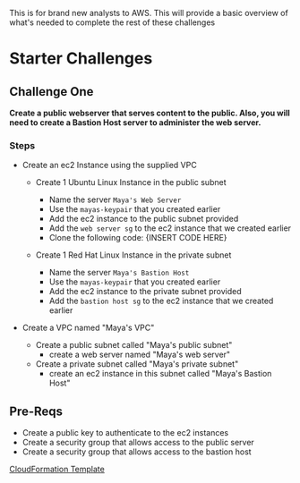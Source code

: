 This is for brand new analysts to AWS. This will provide a basic overview of what's needed to complete the rest of these challenges

# Starter Challenges
## Challenge One 
**Create a public webserver that serves content to the public. Also, you will need to create a Bastion Host server to administer the web server.**
### Steps
- Create an ec2 Instance using the supplied VPC 
    - Create 1 Ubuntu Linux Instance in the public subnet
        - Name the server `Maya's Web Server`
        - Use the `mayas-keypair` that you created earlier
        - Add the ec2 instance to the public subnet provided
        - Add the `web server sg` to the ec2 instance that we created earlier
        - Clone the following code: {INSERT CODE HERE} 

    - Create 1 Red Hat Linux Instance in the private subnet
        - Name the server `Maya's Bastion Host`
        - Use the `mayas-keypair` that you created earlier
        - Add the ec2 instance to the private subnet provided
        - Add the `bastion host sg` to the ec2 instance that we created earlier

- Create a VPC named "Maya's VPC"
    - Create a public subnet called "Maya's public subnet" 
        - create a web server named "Maya's web server" 
    - Create a private subnet called  "Maya's private subnet" 
        - create an ec2 instance in this subnet called "Maya's Bastion Host" 


## Pre-Reqs
- Create a public key to authenticate to the ec2 instances
- Create a security group that allows access to the public server
- Create a security group that allows access to the bastion host

[CloudFormation Template](https://us-east-1.console.aws.amazon.com/cloudformation/home?region=us-east-1#/stacks/create/review?templateURL=https://aws-security-labs.s3.amazonaws.com/ec2-template.yml&stackName=starter-pack-00)
